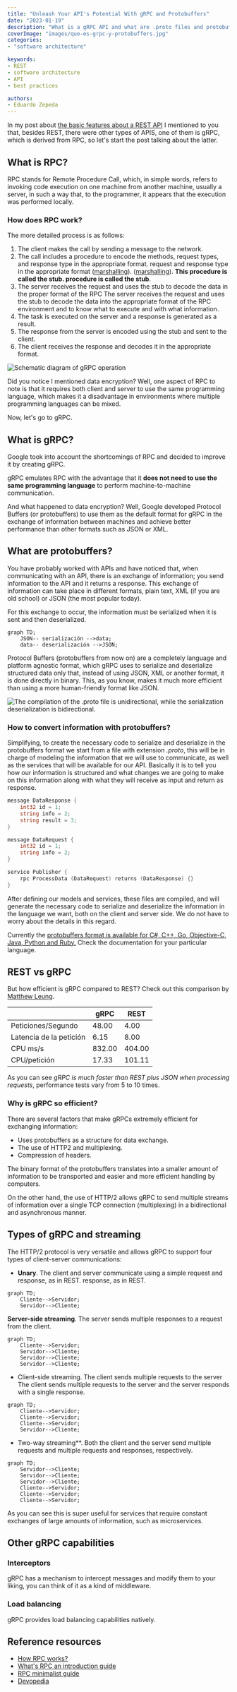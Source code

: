 ```yaml
---
title: "Unleash Your API's Potential With gRPC and Protobuffers"
date: "2023-01-19"
description: "What is a gRPC API and what are .proto files and protobuffers? What advantages do protobuffers have over JSON and what is the mechanism that makes them so efficient?"
coverImage: "images/que-es-grpc-y-protobuffers.jpg"
categories:
- "software architecture"

keywords:
- REST
- software architecture
- API
- best practices

authors:
- Eduardo Zepeda
---
```


In my post about [the basic features about a REST API](/basic-features-of-a-api-rest-api/) I mentioned to you that, besides REST, there were other types of APIS, one of them is gRPC, which is derived from RPC, so let's start the post talking about the latter.

## What is RPC?

RPC stands for Remote Procedure Call, which, in simple words, refers to invoking code execution on one machine from another machine, usually a server, in such a way that, to the programmer, it appears that the execution was performed locally.

### How does RPC work?

The more detailed process is as follows:

1. The client makes the call by sending a message to the network.
2. The call includes a procedure to encode the methods, request types, and response type in the appropriate format.
request and response type in the appropriate format ([marshalling]()).
([marshalling](https://es.wikipedia.org/wiki/Marshalling)). **This procedure is called the stub.
procedure is called the stub**.
3. The server receives the request and uses the stub to decode the data in the proper format of the RPC
The server receives the request and uses the stub to decode the data into the appropriate format of the RPC environment and to know what to execute and with what information.
4. The task is executed on the server and a response is generated as a result.
5. The response from the server is encoded using the stub and sent to the client.
6. The client receives the response and decodes it in the appropriate format.

![](images/rpc-schema.jpg "Schematic diagram of gRPC operation")

Did you notice I mentioned data encryption? Well, one aspect of RPC to note is that it requires both client and server to use the same programming language, which makes it a disadvantage in environments where multiple programming languages can be mixed.

Now, let's go to gRPC.

## What is gRPC?

Google took into account the shortcomings of RPC and decided to improve it by creating gRPC.

gRPC emulates RPC with the advantage that it **does not need to use the same programming language** to perform machine-to-machine communication.

And what happened to data encryption? Well, Google developed Protocol Buffers (or protobuffers) to use them as the default format for gRPC in the exchange of information between machines and achieve better performance than other formats such as JSON or XML.

## What are protobuffers?

You have probably worked with APIs and have noticed that, when communicating with an API, there is an exchange of information; you send information to the API and it returns a response. This exchange of information can take place in different formats, plain text, XML (if you are old school) or JSON (the most popular today).

For this exchange to occur, the information must be serialized when it is sent and then deserialized.

``` mermaid
graph TD;
    JSON-- serialización -->data;
    data-- deserialización -->JSON;
```

Protocol Buffers (protobuffers from now on) are a completely language and platform agnostic format, which gRPC uses to serialize and deserialize structured data only that, instead of using JSON, XML or another format, it is done directly in binary. This, as you know, makes it much more efficient than using a more human-friendly format like JSON.

![](images/protobuffers-grpc.jpg "The compilation of the .proto file is unidirectional, while the serialization deserialization is bidirectional.")

### How to convert information with protobuffers?

Simplifying, to create the necessary code to serialize and deserialize in the protobuffers format we start from a file with extension _.proto_, this will be in charge of modeling the information that we will use to communicate, as well as the services that will be available for our API. Basically it is to tell you how our information is structured and what changes we are going to make on this information along with what they will receive as input and return as response.

``` go
message DataResponse {
    int32 id = 1;
    string info = 2;
    string result = 3;
}

message DataRequest {
    int32 id = 1;
    string info = 2;
}

service Publisher {
    rpc ProcessData (DataRequest) returns (DataResponse) {}
}
```

After defining our models and services, these files are compiled, and will generate the necessary code to serialize and deserialize the information in the language we want, both on the client and server side. We do not have to worry about the details in this regard.

Currently the [protobuffers format is available for C#, C++, Go, Objective-C, Java, Python and Ruby.](https://developers.google.com/protocol-buffers) Check the documentation for your particular language.

## REST vs gRPC

But how efficient is gRPC compared to REST? Check out this comparison by [Matthew Leung](https://laptrinhx.com/grpc-vs-rest-performance-comparison-2418648833/).

|                         | gRPC   | REST   |
| ----------------------- | ------ | ------ |
| Peticiones/Segundo      | 48.00  | 4.00   |
| Latencia de la petición | 6.15   | 8.00   |
| CPU ms/s                | 832.00 | 404.00 |
| CPU/petición            | 17.33  | 101.11 |

As you can see _gRPC is much faster than REST plus JSON when processing requests_, performance tests vary from 5 to 10 times.

### Why is gRPC so efficient?

There are several factors that make gRPCs extremely efficient for exchanging information:

* Uses protobuffers as a structure for data exchange.
* The use of HTTP2 and multiplexing.
* Compression of headers.

The binary format of the protobuffers translates into a smaller amount of information to be transported and easier and more efficient handling by computers.

On the other hand, the use of HTTP/2 allows gRPC to send multiple streams of information over a single TCP connection (multiplexing) in a bidirectional and asynchronous manner.

## Types of gRPC and streaming

The HTTP/2 protocol is very versatile and allows gRPC to support four types of client-server communications:

* **Unary**. The client and server communicate using a simple request and response, as in REST.
response, as in REST.

``` mermaid
graph TD;
    Cliente-->Servidor;
    Servidor-->Cliente;
```

**Server-side streaming**. The server sends multiple responses to
a request from the client.

``` mermaid
graph TD;
    Cliente-->Servidor;
    Servidor-->Cliente;
    Servidor-->Cliente;
    Servidor-->Cliente;
```

* Client-side streaming. The client sends multiple requests to the server
The client sends multiple requests to the server and the server responds with a single response.

``` mermaid
graph TD;
    Cliente-->Servidor;
    Cliente-->Servidor;
    Cliente-->Servidor;
    Servidor-->Cliente;
```

* Two-way streaming**. Both the client and the server send multiple requests and
multiple requests and responses, respectively.

``` mermaid
graph TD;
    Servidor-->Cliente;
    Servidor-->Cliente;
    Servidor-->Cliente;
    Cliente-->Servidor;
    Cliente-->Servidor;
    Cliente-->Servidor;
```

As you can see this is super useful for services that require constant exchanges of large amounts of information, such as microservices.

## Other gRPC capabilities

### Interceptors

gRPC has a mechanism to intercept messages and modify them to your liking, you can think of it as a kind of middleware.

### Load balancing

gRPC provides load balancing capabilities natively.

## Reference resources

* [How RPC works?](https://learn.microsoft.com/en-us/windows/win32/rpc/how-rpc-works)
* [What's RPC an introduction guide](https://www.youtube.com/watch?v=gnchfOojMk4)
* [RPC minimalist guide](https://itnext.io/a-minimalist-guide-to-grpc-e4d556293422)
* [Devopedia](https://devopedia.org/grpc)
